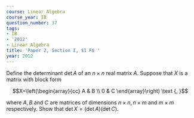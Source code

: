 ```yaml
---
course: Linear Algebra
course_year: IB
question_number: 37
tags:
- IB
- '2012'
- Linear Algebra
title: 'Paper 2, Section I, $1 F$ '
year: 2012
---
```




Define the determinant $\operatorname{det} A$ of an $n \times n$ real matrix $A$. Suppose that $X$ is a matrix with block form

$$X=\left(\begin{array}{cc}
A & B \\
0 & C
\end{array}\right) \text {, }$$

where $A, B$ and $C$ are matrices of dimensions $n \times n, n \times m$ and $m \times m$ respectively. Show that $\operatorname{det} X=(\operatorname{det} A)(\operatorname{det} C)$.
